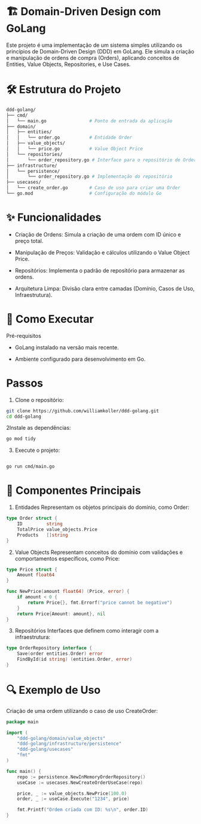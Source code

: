 # 🏗️ Domain-Driven Design com GoLang

Este projeto é uma implementação de um sistema simples utilizando os princípios de Domain-Driven Design (DDD) em GoLang. Ele simula a criação e manipulação de ordens de compra (Orders), aplicando conceitos de Entities, Value Objects, Repositories, e Use Cases.

# 🛠️ Estrutura do Projeto

```bash
ddd-golang/
├── cmd/
│   └── main.go                # Ponto de entrada da aplicação
├── domain/
│   ├── entities/
│   │   └── order.go           # Entidade Order
│   ├── value_objects/
│   │   └── price.go           # Value Object Price
│   └── repositories/
│       └── order_repository.go # Interface para o repositório de Orders
├── infrastructure/
│   └── persistence/
│       └── order_repository.go # Implementação do repositório
├── usecases/
│   └── create_order.go        # Caso de uso para criar uma Order
└── go.mod                     # Configuração do módulo Go
```

# ✨ Funcionalidades 
* Criação de Ordens: Simula a criação de uma ordem com ID único e preço total.

* Manipulação de Preços: Validação e cálculos utilizando o Value Object Price.

* Repositórios: Implementa o padrão de repositório para armazenar as ordens.

* Arquitetura Limpa: Divisão clara entre camadas (Domínio, Casos de Uso, Infraestrutura).


# 🚀 Como Executar
Pré-requisitos
* GoLang instalado na versão mais recente.

* Ambiente configurado para desenvolvimento em Go.

# Passos
1. Clone o repositório:

```bash
git clone https://github.com/williamkoller/ddd-golang.git
cd ddd-golang
```

2Instale as dependências:

```bash
go mod tidy
```

3. Execute o projeto:

```bash

go run cmd/main.go
```

# 🧩 Componentes Principais
1. Entidades
   Representam os objetos principais do domínio, como Order:

```go
type Order struct {
	ID         string
	TotalPrice value_objects.Price
	Products   []string
}
```

2. Value Objects
   Representam conceitos do domínio com validações e comportamentos específicos, como Price:

```go
type Price struct {
	Amount float64
}

func NewPrice(amount float64) (Price, error) {
	if amount < 0 {
		return Price{}, fmt.Errorf("price cannot be negative")
	}
	return Price{Amount: amount}, nil
}
```

3. Repositórios
   Interfaces que definem como interagir com a infraestrutura:

```go
type OrderRepository interface {
	Save(order entities.Order) error
	FindById(id string) (entities.Order, error)
}
```

# 🔍 Exemplo de Uso
Criação de uma ordem utilizando o caso de uso CreateOrder:

```go
package main

import (
	"ddd-golang/domain/value_objects"
	"ddd-golang/infrastructure/persistence"
	"ddd-golang/usecases"
	"fmt"
)

func main() {
	repo := persistence.NewInMemoryOrderRepository()
	useCase := usecases.NewCreateOrderUseCase(repo)

	price, _ := value_objects.NewPrice(100.0)
	order, _ := useCase.Execute("1234", price)

	fmt.Printf("Ordem criada com ID: %s\n", order.ID)
}
```